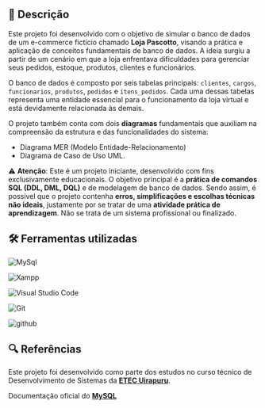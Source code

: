 ## 📄 Descrição

Este projeto foi desenvolvido com o objetivo de simular o banco de dados de um e-commerce fictício chamado **Loja Pascotto**, visando a prática e aplicação de conceitos fundamentais de banco de dados. A ideia surgiu a partir de um cenário em que a loja enfrentava dificuldades para gerenciar seus pedidos, estoque, produtos, clientes e funcionários.

O banco de dados é composto por seis tabelas principais: `clientes`, `cargos`, `funcionarios`, `produtos`, `pedidos` e `itens_pedidos`. Cada uma dessas tabelas representa uma entidade essencial para o funcionamento da loja virtual e está devidamente relacionada às demais.

O projeto também conta com dois **diagramas** fundamentais que auxiliam na compreensão da estrutura e das funcionalidades do sistema: 

- Diagrama MER (Modelo Entidade-Relacionamento)
- Diagrama de Caso de Uso UML.

 ⚠️ **Atenção**: Este é um projeto iniciante, desenvolvido com fins exclusivamente educacionais. O objetivo principal é a **prática de comandos SQL (DDL, DML, DQL)** e de modelagem de banco de dados. Sendo assim, é possível que o projeto contenha **erros, simplificações e escolhas técnicas não ideais**, justamente por se tratar de uma **atividade prática de aprendizagem**. Não se trata de um sistema profissional ou finalizado.


## 🛠️ Ferramentas utilizadas

![MySql](https://img.shields.io/badge/MySQL-4479A1.svg?style=for-the-badge&logo=MySQL&logoColor=white)

![Xampp](https://img.shields.io/badge/XAMPP-FB7A24.svg?style=for-the-badge&logo=XAMPP&logoColor=white)

![Visual Studio Code](https://img.shields.io/badge/Visual%20Studio%20Code-0078d7.svg?style=for-the-badge&logo=visual-studio-code&logoColor=white)

![Git](https://img.shields.io/badge/GIT-E44C30?style=for-the-badge&logo=git&logoColor=white)

![github](https://img.shields.io/badge/GitHub-181717.svg?style=for-the-badge&logo=GitHub&logoColor=white)

## 🔍 Referências

Este projeto foi desenvolvido como parte dos estudos no curso técnico de Desenvolvimento de Sistemas da [**ETEC Uirapuru**](https://etecuirapuru.com.br/).

Documentação oficial do **[MySQL](https://dev.mysql.com/doc/)**